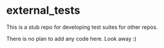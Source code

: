 # external_tests

This is a stub repo for developing test suites for other repos.

There is no plan to add any code here. Look away :)


